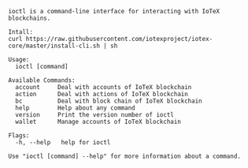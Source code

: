     ioctl is a command-line interface for interacting with IoTeX blockchains.

    Intall:
    curl https://raw.githubusercontent.com/iotexproject/iotex-core/master/install-cli.sh | sh
    
    Usage:
      ioctl [command]
    
    Available Commands:
      account     Deal with accounts of IoTeX blockchain
      action      Deal with actions of IoTeX blockchain
      bc          Deal with block chain of IoTeX blockchain
      help        Help about any command
      version     Print the version number of ioctl
      wallet      Manage accounts of IoTeX blockchain
    
    Flags:
      -h, --help   help for ioctl
    
    Use "ioctl [command] --help" for more information about a command.
